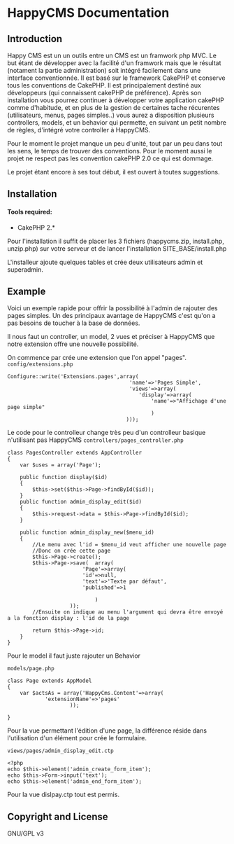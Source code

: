 
HappyCMS Documentation
======================

Introduction
------------

 Happy CMS est un un outils entre un CMS est un framwork php MVC. Le but étant de développer avec la facilité d'un framwork mais que le résultat (notament la partie administration) soit intégré facilement dans une interface conventionnée. Il est basé sur le framework CakePHP et conserve tous les conventions de CakePHP. Il est principalement destiné aux développeurs (qui connaissent cakePHP de préférence). Après son installation vous pourrez continuer à développer votre application cakePHP comme d'habitude, et en plus de la gestion de certaines tache récurentes (utilisateurs, menus, pages simples..) vous aurez a disposition plusieurs controllers, models, et un behavior qui permette, en suivant un petit nombre de règles, d'intégré votre controller à HappyCMS. 

 Pour le moment le projet manque un peu d'unité, tout par un peu dans tout les sens, le temps de trouver des conventions.
 Pour le moment aussi le projet ne respect pas les convention cakePHP 2.0 ce qui est dommage.

 Le projet étant encore à ses tout début, il est ouvert à toutes suggestions.

Installation
------------

#### Tools required:
 - CakePHP 2.*

 Pour l'installation il suffit de placer les 3 fichiers (happycms.zip, install.php, unzip.php) sur votre serveur 
et de lancer l'installation SITE_BASE/install.php

 L'installeur ajoute quelques tables et crée deux utilisateurs admin et superadmin.



Example
------------
Voici un exemple rapide pour offrir la possibilité à l'admin de rajouter des pages simples.
Un des principaux avantage de HappyCMS c'est qu'on a pas besoins de toucher à la base de données.


Il nous faut un controller, un model, 2 vues et préciser à HappyCMS que notre extension offre une nouvelle possibilité.

On commence par crée une extension que l'on appel "pages".
`config/extensions.php`

 	Configure::write('Extensions.pages',array(
                                           'name'=>'Pages Simple',
                                           'views'=>array(
                                              'display'=>array(
                                                  'name'=>"Affichage d'une page simple"
                                                  )
                                          )));


 Le code pour le controlleur change très peu d'un controlleur basique n'utilisant pas HappyCMS
`controllers/pages_controller.php`

 	class PagesController extends AppController
 	{
	  	var $uses = array('Page');
		
	  	public function display($id)
		{
			$this->set($this->Page->findById($id));
		}
	  	public function admin_display_edit($id)
		{
			$this->request->data = $this->Page->findById($id);
		}

	  	public function admin_display_new($menu_id)
		{
			//Le menu avec l'id = $menu_id veut afficher une nouvelle page
			//Donc on crée cette page
			$this->Page->create();
			$this->Page->save(	array(
							'Page'=>array(
							'id'=>null,
							'text'=>'Texte par défaut',
							'published'=>1

								)
						));
			//Ensuite on indique au menu l'argument qui devra être envoyé a la fonction display : l'id de la page

			return $this->Page->id;
		}
 	}

Pour le model il faut juste rajouter un Behavior


`models/page.php`

 	class Page extends AppModel
 	{
	  	var $actsAs = array('HappyCms.Content'=>array(
				'extensionName'=>'pages'
						));
		
	}

Pour la vue permettant l'édition d'une page, la différence réside dans l'utilisation d'un élément pour crée le formulaire.

`views/pages/admin_display_edit.ctp`

	<?php
 	echo $this->element('admin_create_form_item');
 	echo $this->Form->input('text');
 	echo $this->element('admin_end_form_item');


Pour la vue dislpay.ctp tout est permis.
 
 
 
 
 
 
 
Copyright and License
------------
 GNU/GPL v3



